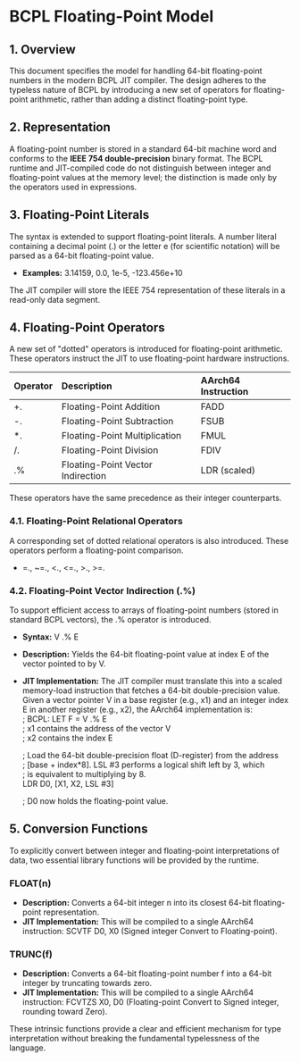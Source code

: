 # **BCPL Floating-Point Model**

## **1\. Overview**

This document specifies the model for handling 64-bit floating-point numbers in the modern BCPL JIT compiler. The design adheres to the typeless nature of BCPL by introducing a new set of operators for floating-point arithmetic, rather than adding a distinct floating-point type.

## **2\. Representation**

A floating-point number is stored in a standard 64-bit machine word and conforms to the **IEEE 754 double-precision** binary format. The BCPL runtime and JIT-compiled code do not distinguish between integer and floating-point values at the memory level; the distinction is made only by the operators used in expressions.

## **3\. Floating-Point Literals**

The syntax is extended to support floating-point literals. A number literal containing a decimal point (.) or the letter e (for scientific notation) will be parsed as a 64-bit floating-point value.

* **Examples:** 3.14159, 0.0, 1e-5, \-123.456e+10

The JIT compiler will store the IEEE 754 representation of these literals in a read-only data segment.

## **4\. Floating-Point Operators**

A new set of "dotted" operators is introduced for floating-point arithmetic. These operators instruct the JIT to use floating-point hardware instructions.

| Operator | Description | AArch64 Instruction |
| :---- | :---- | :---- |
| \+. | Floating-Point Addition | FADD |
| \-. | Floating-Point Subtraction | FSUB |
| \*. | Floating-Point Multiplication | FMUL |
| /. | Floating-Point Division | FDIV |
| .% | Floating-Point Vector Indirection | LDR (scaled) |

These operators have the same precedence as their integer counterparts.

### **4.1. Floating-Point Relational Operators**

A corresponding set of dotted relational operators is also introduced. These operators perform a floating-point comparison.

* \=., \~=., \<., \<=., \>., \>=.

### **4.2. Floating-Point Vector Indirection (.%)**

To support efficient access to arrays of floating-point numbers (stored in standard BCPL vectors), the .% operator is introduced.

* **Syntax:** V .% E  
* **Description:** Yields the 64-bit floating-point value at index E of the vector pointed to by V.  
* **JIT Implementation:** The JIT compiler must translate this into a scaled memory-load instruction that fetches a 64-bit double-precision value. Given a vector pointer V in a base register (e.g., x1) and an integer index E in another register (e.g., x2), the AArch64 implementation is:  
  ; BCPL: LET F \= V .% E  
  ; x1 contains the address of the vector V  
  ; x2 contains the index E

  ; Load the 64-bit double-precision float (D-register) from the address  
  ; \[base \+ index\*8\]. LSL \#3 performs a logical shift left by 3, which  
  ; is equivalent to multiplying by 8\.  
  LDR D0, \[X1, X2, LSL \#3\]

  ; D0 now holds the floating-point value.

## **5\. Conversion Functions**

To explicitly convert between integer and floating-point interpretations of data, two essential library functions will be provided by the runtime.

### **FLOAT(n)**

* **Description:** Converts a 64-bit integer n into its closest 64-bit floating-point representation.  
* **JIT Implementation:** This will be compiled to a single AArch64 instruction: SCVTF D0, X0 (Signed integer Convert to Floating-point).

### **TRUNC(f)**

* **Description:** Converts a 64-bit floating-point number f into a 64-bit integer by truncating towards zero.  
* **JIT Implementation:** This will be compiled to a single AArch64 instruction: FCVTZS X0, D0 (Floating-point Convert to Signed integer, rounding toward Zero).

These intrinsic functions provide a clear and efficient mechanism for type interpretation without breaking the fundamental typelessness of the language.